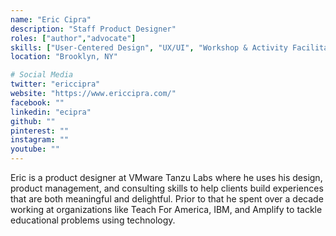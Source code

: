 ```yaml
---
name: "Eric Cipra"
description: "Staff Product Designer"
roles: ["author","advocate"]
skills: ["User-Centered Design", "UX/UI", "Workshop & Activity Facilitation", "User Research"]
location: "Brooklyn, NY"

# Social Media 
twitter: "ericcipra"
website: "https://www.ericcipra.com/"
facebook: ""
linkedin: "ecipra"
github: ""
pinterest: ""
instagram: ""
youtube: ""
---
```


Eric is a product designer at VMware Tanzu Labs where he uses his design, product management, and consulting skills to help clients build experiences that are both meaningful and delightful. Prior to that he spent over a decade working at organizations like Teach For America, IBM, and Amplify to tackle educational problems using technology.
